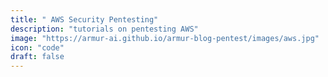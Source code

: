 ```yaml
---
title: " AWS Security Pentesting"
description: "tutorials on pentesting AWS"
image: "https://armur-ai.github.io/armur-blog-pentest/images/aws.jpg"
icon: "code"
draft: false
---
```



